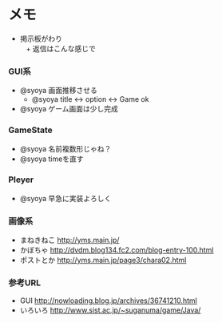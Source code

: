 # メモ  
+ 掲示板がわり  
    + 返信はこんな感じで
  
### GUI系  
+ @syoya 画面推移させる  
    + @syoya title <-> option <-> Game ok  
+ @syoya ゲーム画面は少し完成  
  
### GameState  
+ @syoya 名前複数形じゃね？  
+ @syoya timeを直す  
  
### Pleyer
+ @syoya 早急に実装よろしく  
  
### 画像系
+ まねきねこ http://yms.main.jp/  
+ かぼちゃ http://dvdm.blog134.fc2.com/blog-entry-100.html  
+ ポストとか http://yms.main.jp/page3/chara02.html  

### 参考URL  
+ GUI http://nowloading.blog.jp/archives/36741210.html  
+ いろいろ http://www.sist.ac.jp/~suganuma/game/Java/  
